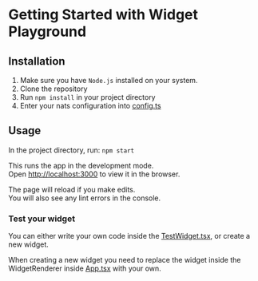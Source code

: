 # Getting Started with Widget Playground

## Installation

1. Make sure you have `Node.js` installed on your system.
2. Clone the repository
3. Run `npm install` in your project directory
4. Enter your nats configuration into [config.ts](/src/config.ts)

## Usage

In the project directory, run: `npm start`

This runs the app in the development mode.\
Open [http://localhost:3000](http://localhost:3000) to view it in the browser.

The page will reload if you make edits.\
You will also see any lint errors in the console.

### Test your widget

You can either write your own code inside the [TestWidget.tsx](/src/components/widgets/TestWidget.tsx),
or create a new widget.

When creating a new widget you need to replace the widget inside the WidgetRenderer inside [App.tsx](/src/App.tsx) with your own.
